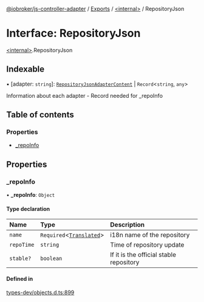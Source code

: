 [@iobroker/js-controller-adapter](../README.md) / [Exports](../modules.md) / [\<internal\>](../modules/internal_.md) / RepositoryJson

# Interface: RepositoryJson

[\<internal\>](../modules/internal_.md).RepositoryJson

## Indexable

▪ [adapter: `string`]: [`RepositoryJsonAdapterContent`](internal_.RepositoryJsonAdapterContent.md) \| `Record`\<`string`, `any`\>

Information about each adapter - Record needed for _repoInfo

## Table of contents

### Properties

- [\_repoInfo](internal_.RepositoryJson.md#_repoinfo)

## Properties

### \_repoInfo

• **\_repoInfo**: `Object`

#### Type declaration

| Name | Type | Description |
| :------ | :------ | :------ |
| `name` | `Required`\<[`Translated`](../modules/internal_.md#translated)\> | i18n name of the repository |
| `repoTime` | `string` | Time of repository update |
| `stable?` | `boolean` | If it is the official stable repository |

#### Defined in

[types-dev/objects.d.ts:899](https://github.com/ioBroker/ioBroker.js-controller/blob/e4f9cfa5/packages/types-dev/objects.d.ts#L899)
